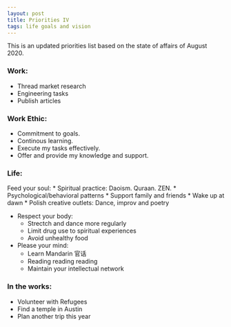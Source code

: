 ```yaml
---
layout: post
title: Priorities IV
tags: life goals and vision
---
```


This is an updated priorities list based on the state of affairs of August 2020. 

### Work:
* Thread market research
* Engineering tasks
* Publish articles

### Work Ethic:
* Commitment to goals.
* Continous learning.
* Execute my tasks effectively.
* Offer and provide my knowledge and support.
	
### Life:
Feed your soul:
	* Spiritual practice: Daoism. Quraan. ZEN.
	* Psychological/behavioral patterns
	* Support family and friends
	* Wake up at dawn
	* Polish creative outlets: Dance, improv and poetry
* Respect your body:
	* Strectch and dance more regularly
	* Limit drug use to spiritual experiences
	* Avoid unhealthy food
* Please your mind:
	* Learn Mandarin 官话
	* Reading reading reading
	* Maintain your intellectual network

### In the works:
* Volunteer with Refugees
* Find a temple in Austin
* Plan another trip this year
